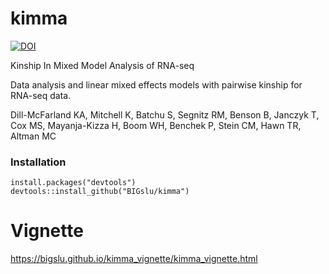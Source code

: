 # kimma

[![DOI](https://zenodo.org/badge/387951897.svg)](https://zenodo.org/badge/latestdoi/387951897)

Kinship In Mixed Model Analysis of RNA-seq

Data analysis and linear mixed effects models with pairwise kinship for RNA-seq data.

Dill-McFarland KA, Mitchell K, Batchu S, Segnitz RM, Benson B, Janczyk T, Cox MS, Mayanja-Kizza H, Boom WH, Benchek P, Stein CM, Hawn TR, Altman MC

### Installation

```
install.packages("devtools")
devtools::install_github("BIGslu/kimma")
```

# Vignette

<https://bigslu.github.io/kimma_vignette/kimma_vignette.html>
